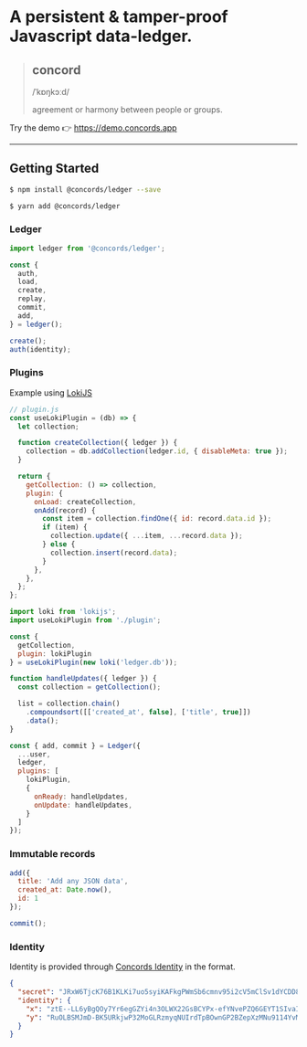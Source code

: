 # A persistent & tamper-proof Javascript data-ledger.

> ## concord
> /ˈkɒŋkɔːd/
>
> agreement or harmony between people or groups.


Try the demo 👉 https://demo.concords.app

----


## Getting Started

```bash
$ npm install @concords/ledger --save

$ yarn add @concords/ledger
```

### Ledger

```javascript
import ledger from '@concords/ledger';

const {
  auth,
  load,
  create,
  replay,
  commit,
  add,
} = ledger();

create();
auth(identity);
```

### Plugins

Example using [LokiJS](https://github.com/techfort/LokiJS)

```javascript
// plugin.js
const useLokiPlugin = (db) => {
  let collection;

  function createCollection({ ledger }) {
    collection = db.addCollection(ledger.id, { disableMeta: true });
  }

  return {
    getCollection: () => collection,
    plugin: {
      onLoad: createCollection,
      onAdd(record) {
        const item = collection.findOne({ id: record.data.id });
        if (item) {
          collection.update({ ...item, ...record.data });
        } else {
          collection.insert(record.data);
        }
      },
    },
  };
};
```

```javascript
import loki from 'lokijs';
import useLokiPlugin from './plugin';

const {
  getCollection,
  plugin: lokiPlugin
} = useLokiPlugin(new loki('ledger.db'));

function handleUpdates({ ledger }) {
  const collection = getCollection();

  list = collection.chain()
    .compoundsort([['created_at', false], ['title', true]])
    .data();
}

const { add, commit } = Ledger({
  ...user,
  ledger,
  plugins: [
    lokiPlugin,
    {
      onReady: handleUpdates,
      onUpdate: handleUpdates,
    }
  ]
});
```

### Immutable records
```javascript
add({
  title: 'Add any JSON data',
  created_at: Date.now(),
  id: 1
});

commit();
```

### Identity

Identity is provided through [Concords Identity](https://core.concords.app/modules/identity.html) in the format.

```JSON
{
  "secret": "JRxW6TjcK76B1KLKi7uo5syiKAFkgPWmSb6cmnv95i2cV5mClSv1dYCDD8uuYs3S",
  "identity": {
    "x": "ztE--LL6yBgQOy7Yr6egGZYi4n3OLWX22GsBCYPx-efYNvePZQ6GEYT1SIvaIgZA",
    "y": "RuOLBSMJmD-BK5URkjwP32MoGLRzmyqNUIrdTpBOwnGP2BZepXzMNu9114YvMOoG"
  }
}
```